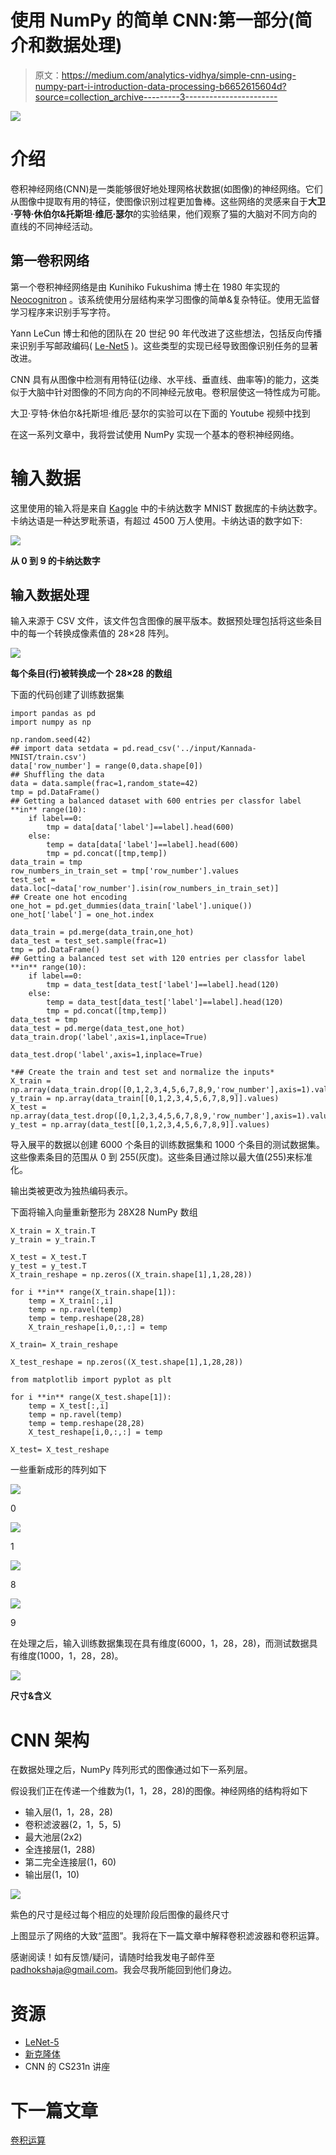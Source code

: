 # 使用 NumPy 的简单 CNN:第一部分(简介和数据处理)

> 原文：<https://medium.com/analytics-vidhya/simple-cnn-using-numpy-part-i-introduction-data-processing-b6652615604d?source=collection_archive---------3----------------------->

![](img/69c29457efab1e78ebcba171c589b704.png)

# 介绍

卷积神经网络(CNN)是一类能够很好地处理网格状数据(如图像)的神经网络。它们从图像中提取有用的特征，使图像识别过程更加鲁棒。这些网络的灵感来自于**大卫·亨特·休伯尔&托斯坦·维厄·瑟尔**的实验结果，他们观察了猫的大脑对不同方向的直线的不同神经活动。

## 第一卷积网络

第一个卷积神经网络是由 Kunihiko Fukushima 博士在 1980 年实现的 [Neocognitron](http://www.scholarpedia.org/article/Neocognitron) 。该系统使用分层结构来学习图像的简单&复杂特征。使用无监督学习程序来识别手写字符。

Yann LeCun 博士和他的团队在 20 世纪 90 年代改进了这些想法，包括反向传播来识别手写邮政编码( [Le-Net5](http://yann.lecun.com/exdb/lenet/) )。这些类型的实现已经导致图像识别任务的显著改进。

CNN 具有从图像中检测有用特征(边缘、水平线、垂直线、曲率等)的能力，这类似于大脑中针对图像的不同方向的不同神经元放电。卷积层使这一特性成为可能。

大卫·亨特·休伯尔&托斯坦·维厄·瑟尔的实验可以在下面的 Youtube 视频中找到

在这一系列文章中，我将尝试使用 NumPy 实现一个基本的卷积神经网络。

# 输入数据

这里使用的输入将是来自 [Kaggle](https://www.kaggle.com/c/Kannada-MNIST) 中的卡纳达数字 MNIST 数据库的卡纳达数字。卡纳达语是一种达罗毗荼语，有超过 4500 万人使用。卡纳达语的数字如下:

![](img/feac5f98d374b2931288e9b18f1ff130.png)

**从 0 到 9 的卡纳达数字**

## 输入数据处理

输入来源于 CSV 文件，该文件包含图像的展平版本。数据预处理包括将这些条目中的每一个转换成像素值的 28×28 阵列。

![](img/a59f718f46a4889c9d0a128feb55bcc2.png)

**每个条目(行)被转换成一个 28×28 的数组**

下面的代码创建了训练数据集

```
import pandas as pd
import numpy as np

np.random.seed(42)
## import data setdata = pd.read_csv('../input/Kannada-MNIST/train.csv')
data['row_number'] = range(0,data.shape[0])
## Shuffling the data
data = data.sample(frac=1,random_state=42)
tmp = pd.DataFrame()
## Getting a balanced dataset with 600 entries per classfor label **in** range(10):
    if label==0:
        tmp = data[data['label']==label].head(600)
    else:
        temp = data[data['label']==label].head(600)
        tmp = pd.concat([tmp,temp])
data_train = tmp
row_numbers_in_train_set = tmp['row_number'].values
test_set = data.loc[~data['row_number'].isin(row_numbers_in_train_set)]
## Create one hot encoding
one_hot = pd.get_dummies(data_train['label'].unique())
one_hot['label'] = one_hot.index

data_train = pd.merge(data_train,one_hot)
data_test = test_set.sample(frac=1)
tmp = pd.DataFrame()
## Getting a balanced test set with 120 entries per classfor label **in** range(10):
    if label==0:
        tmp = data_test[data_test['label']==label].head(120)
    else:
        temp = data_test[data_test['label']==label].head(120)
        tmp = pd.concat([tmp,temp])
data_test = tmp
data_test = pd.merge(data_test,one_hot)
data_train.drop('label',axis=1,inplace=True)

data_test.drop('label',axis=1,inplace=True)

*## Create the train and test set and normalize the inputs*
X_train = np.array(data_train.drop([0,1,2,3,4,5,6,7,8,9,'row_number'],axis=1).values)/255
y_train = np.array(data_train[[0,1,2,3,4,5,6,7,8,9]].values)
X_test = np.array(data_test.drop([0,1,2,3,4,5,6,7,8,9,'row_number'],axis=1).values)/255
y_test = np.array(data_test[[0,1,2,3,4,5,6,7,8,9]].values)
```

导入展平的数据以创建 6000 个条目的训练数据集和 1000 个条目的测试数据集。这些像素条目的范围从 0 到 255(灰度)。这些条目通过除以最大值(255)来标准化。

输出类被更改为独热编码表示。

下面将输入向量重新整形为 28X28 NumPy 数组

```
X_train = X_train.T
y_train = y_train.T

X_test = X_test.T
y_test = y_test.T
X_train_reshape = np.zeros((X_train.shape[1],1,28,28))

for i **in** range(X_train.shape[1]):
    temp = X_train[:,i]
    temp = np.ravel(temp)
    temp = temp.reshape(28,28)
    X_train_reshape[i,0,:,:] = temp

X_train= X_train_reshape  

X_test_reshape = np.zeros((X_test.shape[1],1,28,28))

from matplotlib import pyplot as plt

for i **in** range(X_test.shape[1]):
    temp = X_test[:,i]
    temp = np.ravel(temp)
    temp = temp.reshape(28,28)
    X_test_reshape[i,0,:,:] = temp

X_test= X_test_reshape
```

一些重新成形的阵列如下

![](img/ef471f7a18866d5056fd38e65c87adbb.png)

0

![](img/7005fb6a04c69ddeed0e383f0cb30430.png)

1

![](img/3c5a11cb1f4dfd85dc6b2a515195b2f2.png)

8

![](img/b50d9b3b815a314def60a6af9b28fa3e.png)

9

在处理之后，输入训练数据集现在具有维度(6000，1，28，28)，而测试数据具有维度(1000，1，28，28)。

![](img/6b440171b84d1d18c724fbb873588b8c.png)

**尺寸&含义**

# CNN 架构

在数据处理之后，NumPy 阵列形式的图像通过如下一系列层。

假设我们正在传递一个维数为(1，1，28，28)的图像。神经网络的结构将如下

*   输入层(1，1，28，28)
*   卷积滤波器(2，1，5，5)
*   最大池层(2x2)
*   全连接层(1，288)
*   第二完全连接层(1，60)
*   输出层(1，10)

![](img/b5485ee681e7c90a9a0d2164873cd28e.png)

紫色的尺寸是经过每个相应的处理阶段后图像的最终尺寸

上图显示了网络的大致“蓝图”。我将在下一篇文章中解释卷积滤波器和卷积运算。

感谢阅读！如有反馈/疑问，请随时给我发电子邮件至 padhokshaja@gmail.com。我会尽我所能回到他们身边。

# 资源

*   [LeNet-5](http://yann.lecun.com/exdb/lenet/)
*   [新克隆体](https://en.wikipedia.org/wiki/Neocognitron#:~:text=The%20neocognitron%20is%20a%20hierarchical,inspiration%20for%20convolutional%20neural%20networks.)
*   CNN 的 CS231n 讲座

# 下一篇文章

[卷积运算](/@PAdhokshaja/simple-cnn-using-numpy-part-ii-convolution-operation-b8c5a02b0844)